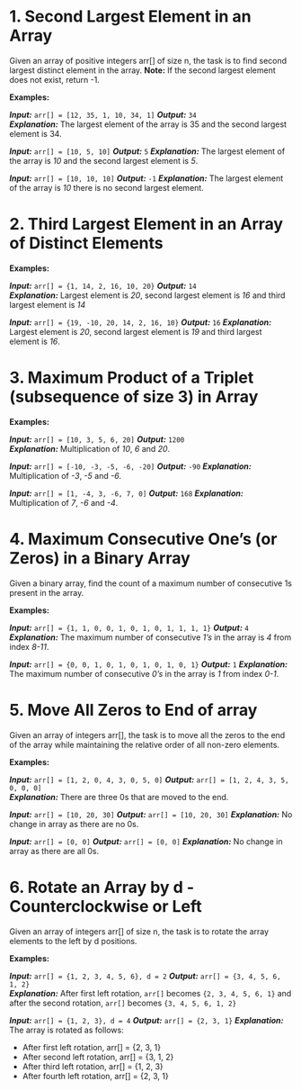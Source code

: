 # 1. Second Largest Element in an Array

Given an array of positive integers arr[] of size n, the task is to find second largest distinct element in the array.
**Note:** If the second largest element does not exist, return -1.
    
**Examples:**

***Input:*** `arr[] = [12, 35, 1, 10, 34, 1]`
***Output:*** `34`  
***Explanation:*** The largest element of the array is 35 and the second largest element is 34.
    
***Input:*** `arr[] = [10, 5, 10]`
***Output:*** `5`
***Explanation:*** The largest element of the array is *10* and the second largest element is *5*.

***Input:*** `arr[] = [10, 10, 10]`
***Output:*** `-1`
***Explanation:*** The largest element of the array is *10* there is no second largest element.

# 2. Third Largest Element in an Array of Distinct Elements

**Examples:**

***Input:*** `arr[] = {1, 14, 2, 16, 10, 20}`
***Output:*** `14`  
***Explanation:*** Largest element is *20*, second largest element is *16* and third largest element is *14*
    
***Input:*** `arr[] = {19, -10, 20, 14, 2, 16, 10}`
***Output:*** `16`
***Explanation:*** Largest element is *20*, second largest element is *19* and third largest element is *16*.

# 3. Maximum Product of a Triplet (subsequence of size 3) in Array

**Examples:**

***Input:*** `arr[] = [10, 3, 5, 6, 20]`
***Output:*** `1200`  
***Explanation:*** Multiplication of *10*, *6* and *20*.
    
***Input:*** `arr[] = [-10, -3, -5, -6, -20]`
***Output:*** `-90`
***Explanation:*** Multiplication of *-3*, *-5* and *-6*.

***Input:*** `arr[] = [1, -4, 3, -6, 7, 0]`
***Output:*** `168`
***Explanation:*** Multiplication of *7*, *-6* and *-4*.

# 4. Maximum Consecutive One’s (or Zeros) in a Binary Array

Given a binary array, find the count of a maximum number of consecutive 1s present in the array.

**Examples:**

***Input:*** `arr[] = {1, 1, 0, 0, 1, 0, 1, 0, 1, 1, 1, 1}`
***Output:*** `4`  
***Explanation:*** The maximum number of consecutive *1’s* in the array is *4* from index *8-11*.
    
***Input:*** `arr[] = {0, 0, 1, 0, 1, 0, 1, 0, 1, 0, 1}`
***Output:*** `1`
***Explanation:*** The maximum number of consecutive *0’s* in the array is *1* from index *0-1*.

# 5. Move All Zeros to End of array

Given an array of integers arr[], the task is to move all the zeros to the end of the array while maintaining the relative order of all non-zero elements.

**Examples:**

***Input:*** `arr[] = [1, 2, 0, 4, 3, 0, 5, 0]`
***Output:*** `arr[] = [1, 2, 4, 3, 5, 0, 0, 0]`  
***Explanation:*** There are three 0s that are moved to the end.
    
***Input:*** `arr[] = [10, 20, 30]`
***Output:*** `arr[] = [10, 20, 30]`
***Explanation:*** No change in array as there are no 0s.

***Input:*** `arr[] = [0, 0]`
***Output:*** `arr[] = [0, 0]`
***Explanation:*** No change in array as there are all 0s.

# 6. Rotate an Array by d - Counterclockwise or Left

Given an array of integers arr[] of size n, the task is to rotate the array elements to the left by d positions.

**Examples:**

***Input:*** `arr[] = {1, 2, 3, 4, 5, 6}, d = 2`
***Output:*** `arr[] = {3, 4, 5, 6, 1, 2}`  
***Explanation:*** After first left rotation, `arr[]` becomes `{2, 3, 4, 5, 6, 1}` and after the second rotation, `arr[]` becomes `{3, 4, 5, 6, 1, 2}`

***Input:*** `arr[] = {1, 2, 3}, d = 4`
***Output:*** `arr[] = {2, 3, 1}`
***Explanation:*** The array is rotated as follows:
- After first left rotation, arr[] = {2, 3, 1}
- After second left rotation, arr[] = {3, 1, 2}
- After third left rotation, arr[] = {1, 2, 3}
- After fourth left rotation, arr[] = {2, 3, 1}
